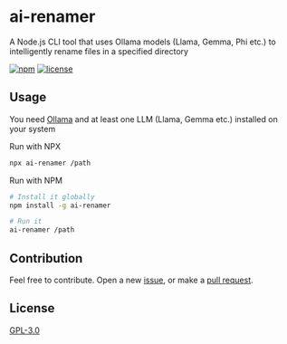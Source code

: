 # ai-renamer

A Node.js CLI tool that uses Ollama models (Llama, Gemma, Phi etc.) to intelligently rename files in a specified directory

[![npm](https://img.shields.io/npm/v/ai-renamer.svg?style=flat-square)](https://www.npmjs.com/package/ai-renamer)
[![license](https://img.shields.io/npm/l/ai-renamer?style=flat-square)](https://github.com/ozgrozer/ai-renamer/blob/main/license)

## Usage

You need [Ollama](https://ollama.com/download) and at least one LLM (Llama, Gemma etc.) installed on your system

Run with NPX

```bash
npx ai-renamer /path
```

Run with NPM

```bash
# Install it globally
npm install -g ai-renamer

# Run it
ai-renamer /path
```

## Contribution

Feel free to contribute. Open a new [issue](https://github.com/ozgrozer/ai-renamer/issues), or make a [pull request](https://github.com/ozgrozer/ai-renamer/pulls).

## License

[GPL-3.0](https://github.com/ozgrozer/ai-renamer/blob/main/license)
